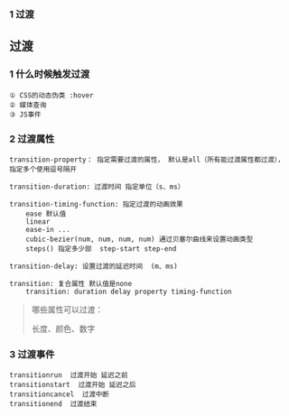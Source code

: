 ### 1 过渡
## 过渡

### 1 什么时候触发过渡

```
① CSS的动态伪类 :hover
② 媒体查询
③ JS事件
```



### 2 过渡属性

```
transition-property： 指定需要过渡的属性， 默认是all（所有能过渡属性都过渡）， 指定多个使用逗号隔开

transition-duration: 过渡时间 指定单位（s、ms）

transition-timing-function: 指定过渡的动画效果
	ease 默认值
	linear
	ease-in ...
	cubic-bezier(num, num, num, num) 通过贝塞尔曲线来设置动画类型
	steps() 指定多少部  step-start step-end
	
transition-delay: 设置过渡的延迟时间  (m、ms)

transition: 复合属性 默认值是none
	transition: duration delay property timing-function
```

> 哪些属性可以过渡：
>
> 长度、颜色、数字



### 3 过渡事件

```
transitionrun  过渡开始 延迟之前
transitionstart  过渡开始 延迟之后
transitioncancel  过渡中断
transitionend  过渡结束
```



